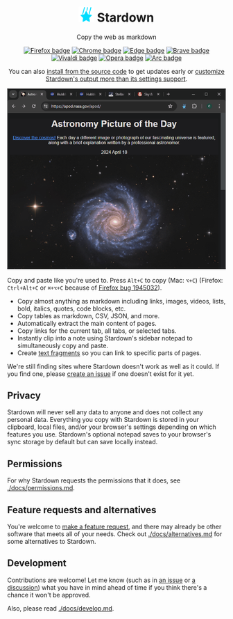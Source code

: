 <h1 align="center"><img width="35" alt="Stardown's icon" src="src/images/stardown.svg"> Stardown</h1>

<p align="center">Copy the web as markdown</p>

<p align="center">
    <a href="https://addons.mozilla.org/en-US/firefox/addon/stardown/"><img alt="Firefox badge" src="https://img.shields.io/badge/Firefox-black.svg?logo=firefoxbrowser&style=for-the-badge"></a>
    <a href="https://chrome.google.com/webstore/detail/clicknohlhfdlfjfkaeongkbdgbmkbhb"><img alt="Chrome badge" src="https://img.shields.io/badge/Chrome-black.svg?logo=googlechrome&style=for-the-badge&logoColor=238d41"></a>
    <a href="https://microsoftedge.microsoft.com/addons/detail/stardown/apolhpopcbbillkbfkmdibedlgjffckf"><img alt="Edge badge" src="https://img.shields.io/badge/Edge-black.svg?logo=microsoftedge&style=for-the-badge&logoColor=33b9ab"></a>
    <!-- <a><img alt="Safari badge" src="https://img.shields.io/badge/Safari-black.svg?logo=safari&style=for-the-badge&logoColor=188ff3"></a> -->
    <a href="https://chrome.google.com/webstore/detail/clicknohlhfdlfjfkaeongkbdgbmkbhb"><img alt="Brave badge" src="https://img.shields.io/badge/Brave-black.svg?logo=brave&style=for-the-badge"></a>
    <a href="https://chrome.google.com/webstore/detail/clicknohlhfdlfjfkaeongkbdgbmkbhb"><img alt="Vivaldi badge" src="https://img.shields.io/badge/Vivaldi-black.svg?logo=vivaldi&style=for-the-badge"></a>
    <a href="https://chrome.google.com/webstore/detail/clicknohlhfdlfjfkaeongkbdgbmkbhb"><img alt="Opera badge" src="https://img.shields.io/badge/Opera-black.svg?logo=opera&style=for-the-badge"></a>
    <a href="https://chrome.google.com/webstore/detail/clicknohlhfdlfjfkaeongkbdgbmkbhb"><img alt="Arc badge" src="https://img.shields.io/badge/Arc-black.svg?logo=arc&style=for-the-badge"></a>
</p>
<p align="center">
    You can also
    <a href="https://stardown-app.github.io/Stardown/docs/install-and-update-instructions/">
        install from the source code</a>
    to get updates early or <a href="./docs/develop.md#improving-stardowns-output">customize Stardown's output more than its settings support</a>.
</p>

<p align="center"><img alt="demo gif" src="https://github.com/Stardown-app/assets/blob/main/Stardown.gif"></p>

Copy and paste like you're used to. Press `Alt+C` to copy (Mac: `⌥+C`) (Firefox: `Ctrl+Alt+C` or `⌘+⌥+C` because of [Firefox bug 1945032](https://github.com/Stardown-app/Stardown/issues/203)).

- Copy almost anything as markdown including links, images, videos, lists, bold, italics, quotes, code blocks, etc.
- Copy tables as markdown, CSV, JSON, and more.
- Automatically extract the main content of pages.
- Copy links for the current tab, all tabs, or selected tabs.
- Instantly clip into a note using Stardown's sidebar notepad to simultaneously copy and paste.
- Create [text fragments](https://developer.mozilla.org/en-US/docs/Web/URI/Fragment/Text_fragments) so you can link to specific parts of pages.

<!--
Stardown is free except that if you get it from Apple's App Store, there is a small fee to help cover the $99 USD per year cost I'm paying to keep Stardown available in the App Store.
-->

We're still finding sites where Stardown doesn't work as well as it could. If you find one, please [create an issue](https://github.com/Stardown-app/Stardown/issues) if one doesn't exist for it yet.

## Privacy

Stardown will never sell any data to anyone and does not collect any personal data. Everything you copy with Stardown is stored in your clipboard, local files, and/or your browser's settings depending on which features you use. Stardown's optional notepad saves to your browser's sync storage by default but can save locally instead.

## Permissions

For why Stardown requests the permissions that it does, see [./docs/permissions.md](./docs/permissions.md).

## Feature requests and alternatives

You're welcome to [make a feature request](https://github.com/Stardown-app/Stardown/issues/new?assignees=&labels=enhancement&projects=&template=feature_request.md&title=), and there may already be other software that meets all of your needs. Check out [./docs/alternatives.md](./docs/alternatives.md) for some alternatives to Stardown.

## Development

Contributions are welcome! Let me know (such as in [an issue](https://github.com/Stardown-app/Stardown/issues) or [a discussion](https://github.com/Stardown-app/Stardown/discussions)) what you have in mind ahead of time if you think there's a chance it won't be approved.

Also, please read [./docs/develop.md](docs/develop.md).
